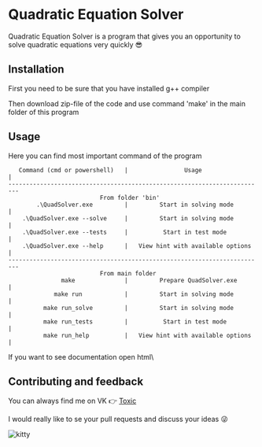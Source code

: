 
# Quadratic Equation Solver

Quadratic Equation Solver is a program that gives you an opportunity to solve quadratic equations very quickly 😎

## Installation

First you need to be sure that you have installed g++ compiler

Then download zip-file of the code and use command 'make' in the main folder of this program

## Usage

Here you can find most important command of the program

```
   Command (cmd or powershell)   |                Usage                 |
-------------------------------------------------------------------------
                          From folder 'bin'
        .\QuadSolver.exe         |         Start in solving mode        |
    .\QuadSolver.exe --solve     |         Start in solving mode        |
    .\QuadSolver.exe --tests     |          Start in test mode          |
    .\QuadSolver.exe --help      |   View hint with available options   |
-------------------------------------------------------------------------
                          From main folder
               make              |         Prepare QuadSolver.exe       |
             make run            |         Start in solving mode        |
          make run_solve         |         Start in solving mode        |
          make run_tests         |          Start in test mode          |
          make run_help          |   View hint with available options   |
```

If you want to see documentation open html\

## Contributing and feedback

You can always find me on VK 👉 [Toxic](https://vk.com/2toxicman)

I would really like to se your pull requests and discuss your ideas 😜

![kitty](https://media1.tenor.com/m/bHHunoDZd7sAAAAd/что-ну-что.gif)
